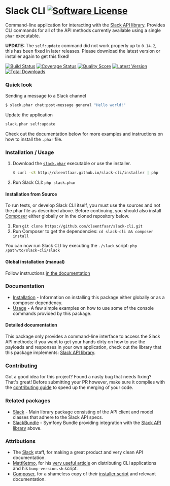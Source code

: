# Slack CLI [![Software License](https://img.shields.io/badge/license-MIT-brightgreen.svg?style=flat-square)](https://github.com/cleentfaar/slack-cli/blob/master/LICENSE.md)

Command-line application for interacting with the [Slack API library](https://github.com/cleentfaar/slack). 
Provides CLI commands for all of the API methods currently available using a single `phar` executable.

**UPDATE:** The `self:update` command did not work properly up to `0.14.2`, this has been fixed in later releases. 
Please download the latest version or installer again to get this fixed!

[![Build Status](https://img.shields.io/travis/cleentfaar/slack-cli/master.svg?style=flat-square)](https://travis-ci.org/cleentfaar/slack-cli)
[![Coverage Status](https://img.shields.io/scrutinizer/coverage/g/cleentfaar/slack-cli.svg?style=flat-square)](https://scrutinizer-ci.com/g/cleentfaar/slack-cli/code-structure)
[![Quality Score](https://img.shields.io/scrutinizer/g/cleentfaar/slack-cli.svg?style=flat-square)](https://scrutinizer-ci.com/g/cleentfaar/slack-cli)
[![Latest Version](https://img.shields.io/github/release/cleentfaar/slack-cli.svg?style=flat-square)](https://github.com/cleentfaar/slack-cli/releases)
[![Total Downloads](https://img.shields.io/packagist/dt/cleentfaar/slack-cli.svg?style=flat-square)](https://packagist.org/packages/cleentfaar/slack-cli)


### Quick look

Sending a message to a Slack channel
```sh
$ slack.phar chat:post-message general "Hello world!"
```

Update the application
```sh
slack.phar self:update
```

Check out the documentation below for more examples and instructions on how to install the `.phar` file.


### Installation / Usage

1. Download the [`slack.phar`](http://cleentfaar.github.io/slack-cli/downloads/slack-latest.phar) executable or use the installer.

    ``` sh
    $ curl -sS http://cleentfaar.github.io/slack-cli/installer | php
    ```

2. Run Slack CLI: `php slack.phar`


#### Installation from Source

To run tests, or develop Slack CLI itself, you must use the sources and not the phar
file as described above. Before continuing, you should also install [Composer](https://getcomposer.org) either globally
or in the cloned repository below.

1. Run `git clone https://github.com/cleentfaar/slack-cli.git`
2. Run Composer to get the dependencies: `cd slack-cli && composer install`

You can now run Slack CLI by executing the `./slack` script: `php /path/to/slack-cli/slack`


#### Global installation (manual)

Follow instructions [in the documentation](https://github.com/cleentfaar/slack-cli/blob/master/src/CL/SlackCli/Resources/doc/installation.md)


### Documentation

- [Installation](https://github.com/cleentfaar/slack-cli/blob/master/src/CL/SlackCli/Resources/doc/installation.md) - Information on installing this package either globally or as a composer dependency.
- [Usage](https://github.com/cleentfaar/slack-cli/blob/master/src/CL/SlackCli/Resources/doc/usage.md) - A few simple examples on how to use some of the console commands provided by this package.

#### Detailed documentation

This package only provides a command-line interface to access the Slack API methods; if you want to get your hands dirty
on how to use the payloads and responses in your own application, check out the library that this package implements: [Slack API library](https://github.com/cleentfaar/slack-cli).


### Contributing

Got a good idea for this project? Found a nasty bug that needs fixing? That's great! Before submitting your PR however,
make sure it complies with the [contributing guide](https://github.com/cleentfaar/slack-cli/blob/master/src/CL/SlackCli/Resources/doc/contributing.md) to speed up the merging of your code.


### Related packages

- [Slack](https://github.com/cleentfaar/slack) - Main library package consisting of the API client and model classes that adhere to the Slack API specs.
- [SlackBundle](https://github.com/cleentfaar/CLSlackBundle) - Symfony Bundle providing integration with the [Slack API library](https://github.com/cleentfaar/slack) above.


### Attributions

- The [Slack](https://slack.com/) staff, for making a great product and very clean API documentation.
- [MattKetmo](https://github.com/MattKetmo), for his [very useful article](http://moquet.net/blog/distributing-php-cli/)
on distributing CLI applications and his `bump-version.sh` script.
- [Composer](https://github.com/composer/composer), for a shameless copy of their [installer script](https://getcomposer.org/installer)
and relevant documentation.
